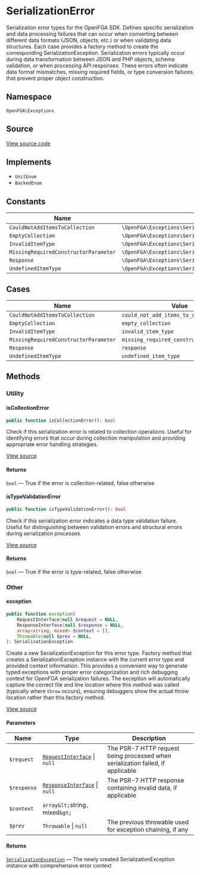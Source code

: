 # SerializationError

Serialization error types for the OpenFGA SDK. Defines specific serialization and data processing failures that can occur when converting between different data formats (JSON, objects, etc.) or when validating data structures. Each case provides a factory method to create the corresponding SerializationException. Serialization errors typically occur during data transformation between JSON and PHP objects, schema validation, or when processing API responses. These errors often indicate data format mismatches, missing required fields, or type conversion failures that prevent proper object construction.

## Namespace
`OpenFGA\Exceptions`

## Source
[View source code](https://github.com/evansims/openfga-php/blob/main/src/Exceptions/SerializationError.php)

## Implements
* `UnitEnum`
* `BackedEnum`


## Constants
| Name | Value | Description |
|------|-------|-------------|
| `CouldNotAddItemsToCollection` | `\OpenFGA\Exceptions\SerializationError::CouldNotAddItemsToCollection` |  |
| `EmptyCollection` | `\OpenFGA\Exceptions\SerializationError::EmptyCollection` |  |
| `InvalidItemType` | `\OpenFGA\Exceptions\SerializationError::InvalidItemType` |  |
| `MissingRequiredConstructorParameter` | `\OpenFGA\Exceptions\SerializationError::MissingRequiredConstructorParameter` |  |
| `Response` | `\OpenFGA\Exceptions\SerializationError::Response` |  |
| `UndefinedItemType` | `\OpenFGA\Exceptions\SerializationError::UndefinedItemType` |  |

## Cases
| Name | Value | Description |
|------|-------|-------------|
| `CouldNotAddItemsToCollection` | `could_not_add_items_to_collection` |  |
| `EmptyCollection` | `empty_collection` |  |
| `InvalidItemType` | `invalid_item_type` |  |
| `MissingRequiredConstructorParameter` | `missing_required_constructor_parameter` |  |
| `Response` | `response` |  |
| `UndefinedItemType` | `undefined_item_type` |  |

## Methods

                                                            
### Utility
#### isCollectionError


```php
public function isCollectionError(): bool
```

Check if this serialization error is related to collection operations. Useful for identifying errors that occur during collection manipulation and providing appropriate error handling strategies.

[View source](https://github.com/evansims/openfga-php/blob/main/src/Exceptions/SerializationError.php#L86)


#### Returns
`bool` — True if the error is collection-related, false otherwise
#### isTypeValidationError


```php
public function isTypeValidationError(): bool
```

Check if this serialization error indicates a data type validation failure. Useful for distinguishing between validation errors and structural errors during serialization processes.

[View source](https://github.com/evansims/openfga-php/blob/main/src/Exceptions/SerializationError.php#L106)


#### Returns
`bool` — True if the error is type-related, false otherwise
### Other
#### exception


```php
public function exception(
    RequestInterface|null $request = NULL,
    ResponseInterface|null $response = NULL,
    array<string, mixed> $context = [],
    Throwable|null $prev = NULL,
): SerializationException
```

Create a new SerializationException for this error type. Factory method that creates a SerializationException instance with the current error type and provided context information. This provides a convenient way to generate typed exceptions with proper error categorization and rich debugging context for OpenFGA serialization failures. The exception will automatically capture the correct file and line location where this method was called (typically where `throw` occurs), ensuring debuggers show the actual throw location rather than this factory method.

[View source](https://github.com/evansims/openfga-php/blob/main/src/Exceptions/SerializationError.php#L66)

#### Parameters
| Name | Type | Description |
|------|------|-------------|
| `$request` | [`RequestInterface`](Requests/RequestInterface.md) &#124; `null` | The PSR-7 HTTP request being processed when serialization failed, if applicable |
| `$response` | [`ResponseInterface`](Responses/ResponseInterface.md) &#124; `null` | The PSR-7 HTTP response containing invalid data, if applicable |
| `$context` | `array&lt;`string`, `mixed`&gt;` |  |
| `$prev` | `Throwable` &#124; `null` | The previous throwable used for exception chaining, if any |

#### Returns
[`SerializationException`](SerializationException.md) — The newly created SerializationException instance with comprehensive error context
